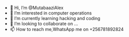 - 👋 Hi, I’m @MutabaaziAlex
- 👀 I’m interested in computer operations
- 🌱 I’m currently learning hacking and coding
- 💞️ I’m looking to collaborate on ...
- 📫 How to reach me,WhatsApp me on +256781892824

<!---
MutabaaziAlex/MutabaaziAlex is a ✨ special ✨ repository because its `README.md` (this file) appears on your GitHub profile.
You can click the Preview link to take a look at your changes.
--->
